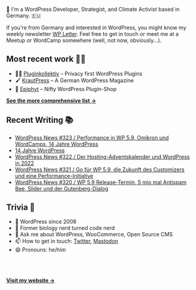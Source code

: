👋 I'm a WordPress Developer, Strategist, and Climate Activist based in Germany. 🇪🇺

If you're from Germany and interested in WordPress, you might know my weekly newsletter [WP Letter](https://wpletter.de/). Feel free to get in touch or meet me at a Meetup or WordCamp somewhere (well, not now, obviously...).


## Most recent work 👷‍♂️

- 👨‍💻 [Pluginkollektiv](https://github.com/pluginkollektiv) – Privacy first WordPress Plugins
- 🖌️ [KrautPress](https://krautpress.de) – A German WordPress Magazine
- 🌱 [Epiphyt](https://epiph.yt) – Nifty WordPress Plugin-Shop

**[See the more comprehensive list &rarr;](https://simonkraft.com/what-i-do)**


## Recent Writing 📚

<!-- BLOG-POST-LIST:START -->
- [WordPress News #323 / Performance in WP 5.9, Omikron und WordCamps, 14 Jahre WordPress](https://feed.wpletter.de/link/14399/14997788/323)
- [14 Jahre WordPress](https://simon.blog/2022/14-jahre-wordpress/)
- [WordPress News #322 / Der Hosting-Adventskalender und WordPress in 2022](https://feed.wpletter.de/link/14399/14985501/322)
- [WordPress News #321 / Go für WP 5.9, die Zukunft des Customizers und eine Performance-Initiative](https://feed.wpletter.de/link/14399/14818543/321)
- [WordPress News #320 / WP 5.9 Release-Termin, 5 mio mal Antispam Bee, Slider und der Gutenberg-Dialog](https://feed.wpletter.de/link/14399/14747560/320)
<!-- BLOG-POST-LIST:END -->


## Trivia 🤪

- 👴 WordPress since 2008
- 🌱 Former biology nerd turned code nerd
- 💬 Ask me about WordPress, WooCommerce, Open Source CMS
- 📫 How to get in touch: [Twitter](https://twitter.com/krafit), [Mastodon](https://dewp.space/@simon)
- 😄 Pronouns: he/him

<br/><br/><br/>
**[Visit my website &rarr;](https://simonkraft.com)**